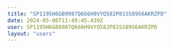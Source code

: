 ```yaml
---
title: "SP1195H6GB9987Q666H9VYQ582P81SS89S6AKRZPD"
date: 2024-05-06T11:49:45.439Z
user: SP1195H6GB9987Q666H9VYQ582P81SS89S6AKRZPD
layout: "users"
---
```

    